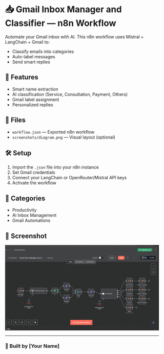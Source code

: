 # 📥 Gmail Inbox Manager and Classifier — n8n Workflow

Automate your Gmail inbox with AI. This n8n workflow uses Mistral + LangChain + Gmail to:
- Classify emails into categories
- Auto-label messages
- Send smart replies

## 🧠 Features
- Smart name extraction
- AI classification (Service, Consultation, Payment, Others)
- Gmail label assignment
- Personalized replies

## 📁 Files
- `workflow.json` — Exported n8n workflow
- `screenshots/diagram.png` — Visual layout (optional)

## 🛠️ Setup
1. Import the `.json` file into your n8n instance
2. Set Gmail credentials
3. Connect your LangChain or OpenRouter/Mistral API keys
4. Activate the workflow

## 🔖 Categories
- Productivity
- AI Inbox Management
- Gmail Automations

## 📸 Screenshot
![diagram](diagram.png)

---

### 🙌 Built by [Your Name]

